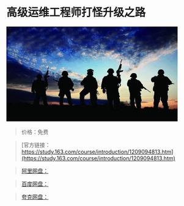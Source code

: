 # 高级运维工程师打怪升级之路

![img](../../../assets/study163/free/6c6c95777dfd44c78491783b8536ea1f.jpeg)

> 价格：免费

> [官方链接：https://study.163.com/course/introduction/1209094813.htm](https://study.163.com/course/introduction/1209094813.htm)

> [阿里网盘：]()

> [百度网盘：]()

> [夸克网盘：]()
